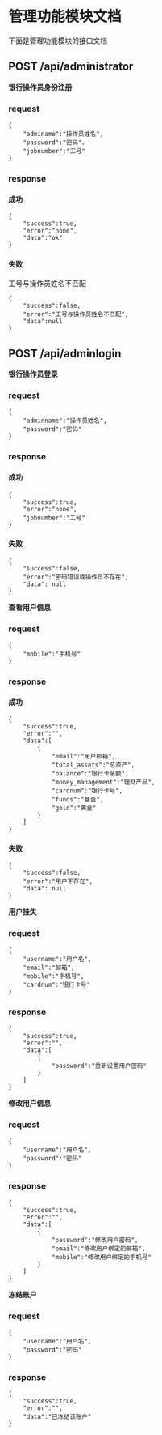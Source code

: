 # 管理功能模块文档

下面是管理功能模块的接口文档

## POST /api/administrator

**银行操作员身份注册**

### request

```
{
    "adminame":"操作员姓名",
    "password":"密码"，
	"jobnumber":"工号"
}
```
### response

#### 成功

```
{
    "success":true,
    "error":"none",
    "data":"ok"
}
```

#### 失败

工号与操作员姓名不匹配

```
{
    "success":false,
    "error":"工号与操作员姓名不匹配",
    "data":null
}
```


## POST /api/adminlogin

**银行操作员登录**

### request

```
{
    "adminname":"操作员姓名",
    "password":"密码"
}
```

### response

#### 成功

```
{
    "success":true,
    "error":"none",
    "jobnumber":"工号"
}
```

#### 失败

```
{
    "success":false,
    "error":"密码错误或操作员不存在",
    "data": null
}
```

**查看用户信息**

### request

```
{
    "mobile":"手机号"
}
```

### response

#### 成功

```
{
    "success":true,
    "error":"",
    "data":[
        {
            "email":"用户邮箱",
            "total_assets":"总资产",
            "balance":"银行卡余额",
            "money_management":"理财产品",
            "cardnum":"银行卡号",
            "funds":"基金",
            "gold":"黄金"
        }
    ]
}
```

#### 失败

```
{
    "success":false,
    "error":"用户不存在",
    "data": null
}
```

**用户挂失**

### request

```
{
    "username":"用户名",
    "email":"邮箱",
    "mobile":"手机号",
    "cardnum":"银行卡号"
}
```

### response

```
{
    "success":true,
    "error":"",
    "data":[
		{
			"password":"重新设置用户密码"
		}
	]
}
```

**修改用户信息**

### request

```
{
    "username":"用户名",
    "password":"密码"
}
```

### response

```
{
    "success":true,
    "error":"",
    "data":[
		{
			"password":"修改用户密码",
			"email":"修改用户绑定的邮箱",
			"mobile":"修改用户绑定的手机号"
		}
	]
}
```

**冻结账户**

### request

```
{
    "username":"用户名",
    "password":"密码"
}
```

### response

```
{
    "success":true,
    "error":"",
    "data":"已冻结该账户"
}
```







